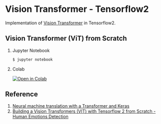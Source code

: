 # Vision Transformer - Tensorflow2

Implementation of [Vision Transformer](https://openreview.net/pdf?id=YicbFdNTTy) in Tensorflow2.

## Vision Transformer (ViT) from Scratch

1. Jupyter Notebook

    ```bash
    $ jupyter notebook
    ```

2. Colab

    [![Open in Colab](https://colab.research.google.com/assets/colab-badge.svg)](https://colab.research.google.com/github/kaka-lin/vit-tf2/blob/main/ViT.ipynb)

## Reference

1. [Neural machine translation with a Transformer and Keras](https://www.tensorflow.org/text/tutorials/transformer)
2. [Building a Vision Transformers (VIT) with Tensorflow 2 from Scratch - Human Emotions Detection](https://www.youtube.com/watch?v=JcuFQdnawuE)
